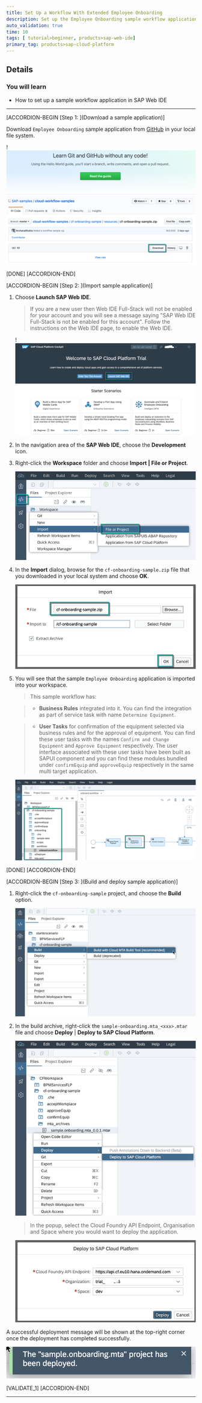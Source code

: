 ```yaml
---
title: Set Up a Workflow With Extended Employee Onboarding
description: Set up the Employee Onboarding sample workflow application and integrate with business rules service.
auto_validation: true
time: 10
tags: [ tutorial>beginner, products>sap-web-ide]
primary_tag: products>sap-cloud-platform
---
```


## Details
### You will learn
  - How to set up a sample workflow application in SAP Web IDE

---

[ACCORDION-BEGIN [Step 1: ](Download a sample application)]

Download `Employee Onboarding` sample application from [GitHub](https://github.com/SAP-samples/cloud-workflow-samples/blob/master/cf-onboarding-sample/resources/cf-onboarding-sample.zip) in your local file system.

!![Download Sample Workflow](downloadsample.png)

[DONE]
[ACCORDION-END]

[ACCORDION-BEGIN [Step 2: ](Import sample application)]

1. Choose **Launch SAP Web IDE**.

    > If you are a new user then Web IDE Full-Stack will not be enabled for your account and you will see a message saying "SAP Web IDE Full-Stack is not be enabled for this account". Follow the instructions on the Web IDE page, to enable the Web IDE.

    !![Launch Web IDE](launchwebide.png)

2. In the navigation area of the **SAP Web IDE**, choose the **Development** icon.

3. Right-click the **Workspace** folder and choose **Import | File or Project**.

    ![Open Web IDE Development](opendev.png)

4. In the **Import** dialog, browse for the `cf-onboarding-sample.zip` file that you downloaded in your local system and choose **OK**.

    ![Import Sample MTA](importsamplezip.png)

5. You will see that the sample `Employee Onboarding` application is imported into your workspace.

    > This sample workflow has:

    > - **Business Rules** integrated into it. You can find the integration as part of service task with name `Determine Equipment`.

    > - **User Tasks** for confirmation of the equipment selected via business rules and for the approval of equipment. You can find these user tasks with the names `Confirm and Change Equipment` and `Approve Equipment` respectively.  The user interface associated with these user tasks have been built as SAPUI component and you can find these modules bundled under `confirmEquip` and `approveEquip` respectively in the same multi target application.

    ![Workflow Added](sampleworkflowadded.png)

[DONE]
[ACCORDION-END]

[ACCORDION-BEGIN [Step 3: ](Build and deploy sample application)]

1. Right-click the `cf-onboarding-sample` project, and choose the **Build** option.

    ![Build mta File](build-wf-mta.png)


2. In the build archive, right-click the `sample-onboarding.mta_<xxx>.mtar` file and choose **Deploy** | **Deploy to SAP Cloud Platform**.

    ![Deploy Workflow](deployworkflow.png)

    > In the popup, select the Cloud Foundry API Endpoint, Organisation and Space where you would want to deploy the application.

    ![Deploy MTA](deploydialog.png)

A successful deployment message will be shown at the top-right corner once the deployment has completed successfully.

![View Success Messages](success-message.png)

[VALIDATE_1]
[ACCORDION-END]



---
